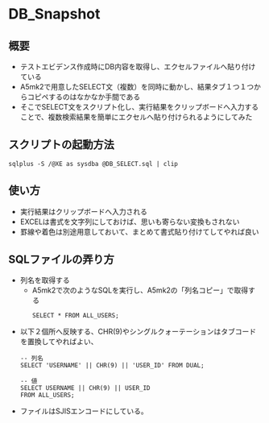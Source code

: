 # DB_Snapshot
## 概要
* テストエビデンス作成時にDB内容を取得し、エクセルファイルへ貼り付けている
* A5mk2で用意したSELECT文（複数）を同時に動かし、結果タブ１つ１つからコピペするのはなかなか手間である
* そこでSELECT文をスクリプト化し、実行結果をクリップボードへ入力することで、複数検索結果を簡単にエクセルへ貼り付けられるようにしてみた

## スクリプトの起動方法
```
sqlplus -S /@XE as sysdba @DB_SELECT.sql | clip
```

## 使い方
* 実行結果はクリップボードへ入力される
* EXCELは書式を文字列にしておけば、思いも寄らない変換もされない
* 罫線や着色は別途用意しておいて、まとめて書式貼り付けてしてやれば良い

## SQLファイルの弄り方
- 列名を取得する
  - A5mk2で次のようなSQLを実行し、A5mk2の「列名コピー」で取得する
    ```
    SELECT * FROM ALL_USERS;
    ```
- 以下２個所へ反映する、CHR(9)やシングルクォーテーションはタブコードを置換してやればよい、
  ```
  -- 列名
  SELECT 'USERNAME' || CHR(9) || 'USER_ID' FROM DUAL;

  -- 値
  SELECT USERNAME || CHR(9) || USER_ID
  FROM ALL_USERS;
  ```
- ファイルはSJISエンコードにしている。
